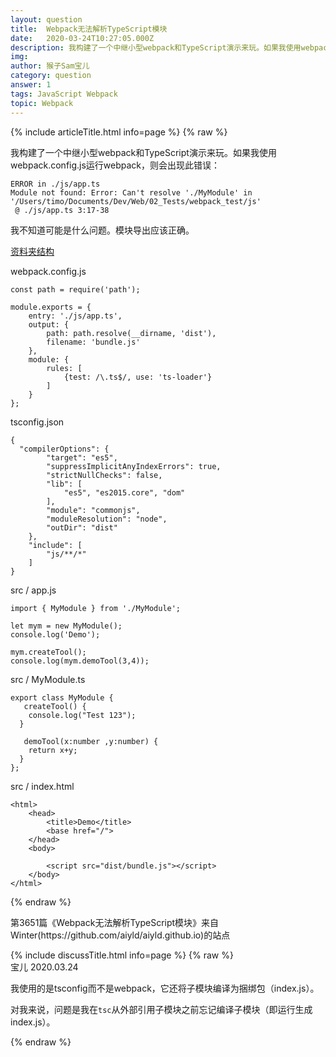 ```yaml
---
layout: question
title:  Webpack无法解析TypeScript模块
date:   2020-03-24T10:27:05.000Z
description: 我构建了一个中继小型webpack和TypeScript演示来玩。如果我使用webpack.config.js运行webpack，则会出现此错误：ERROR in ...
img: 
author: 猴子Sam宝儿
category: question
answer: 1
tags: JavaScript Webpack
topic: Webpack
---
```

<div class="article-root">
  <div class="article">
    {% include articleTitle.html info=page %}
    {% raw %}
    <div class="article-content"><p><font style="vertical-align: inherit;"><font style="vertical-align: inherit;">我构建了一个中继小型webpack和TypeScript演示来玩。</font><font style="vertical-align: inherit;">如果我使用webpack.config.js运行webpack，则会出现此错误：</font></font></p>

<pre><code>ERROR in ./js/app.ts<font></font>
Module not found: Error: Can't resolve './MyModule' in '/Users/timo/Documents/Dev/Web/02_Tests/webpack_test/js'<font></font>
 @ ./js/app.ts 3:17-38<font></font>
</code></pre>

<p><font style="vertical-align: inherit;"><font style="vertical-align: inherit;">我不知道可能是什么问题。</font><font style="vertical-align: inherit;">模块导出应该正确。</font></font></p>

<p><a href="https://i.stack.imgur.com/806CP.png" rel="noreferrer"><font style="vertical-align: inherit;"><font style="vertical-align: inherit;">资料夹结构</font></font></a></p>

<p><font style="vertical-align: inherit;"><font style="vertical-align: inherit;">webpack.config.js
</font></font></p><div class="snippet" data-lang="js" data-hide="false" data-console="true" data-babel="false">
<div class="snippet-code">
<pre class="snippet-code-js lang-js prettyprint-override"><code>const path = require('path');<font></font>
<font></font>
module.exports = {<font></font>
    entry: './js/app.ts',<font></font>
    output: {<font></font>
        path: path.resolve(__dirname, 'dist'),<font></font>
        filename: 'bundle.js'<font></font>
    },<font></font>
    module: {<font></font>
        rules: [<font></font>
            {test: /\.ts$/, use: 'ts-loader'}<font></font>
        ]<font></font>
    }<font></font>
};</code></pre>
</div>
</div>
<p></p>

<p><font style="vertical-align: inherit;"><font style="vertical-align: inherit;">tsconfig.json
</font></font></p><div class="snippet" data-lang="js" data-hide="false" data-console="true" data-babel="false">
<div class="snippet-code">
<pre class="snippet-code-js lang-js prettyprint-override"><code>{<font></font>
  "compilerOptions": {<font></font>
        "target": "es5",<font></font>
        "suppressImplicitAnyIndexErrors": true,<font></font>
        "strictNullChecks": false,<font></font>
        "lib": [<font></font>
            "es5", "es2015.core", "dom"<font></font>
        ],<font></font>
        "module": "commonjs",<font></font>
        "moduleResolution": "node",<font></font>
        "outDir": "dist"<font></font>
    },<font></font>
    "include": [<font></font>
        "js/**/*"<font></font>
    ]<font></font>
}</code></pre>
</div>
</div>
<p></p>

<p><font style="vertical-align: inherit;"><font style="vertical-align: inherit;">src / app.js
</font></font></p><div class="snippet" data-lang="js" data-hide="false" data-console="true" data-babel="false">
<div class="snippet-code">
<pre class="snippet-code-js lang-js prettyprint-override"><code>import { MyModule } from './MyModule';<font></font>
<font></font>
let mym = new MyModule();<font></font>
console.log('Demo');<font></font>
<font></font>
mym.createTool();<font></font>
console.log(mym.demoTool(3,4));</code></pre>
</div>
</div>
<p></p>

<p><font style="vertical-align: inherit;"><font style="vertical-align: inherit;">src / MyModule.ts</font></font></p>

<p></p><div class="snippet" data-lang="js" data-hide="false" data-console="true" data-babel="false">
<div class="snippet-code">
<pre class="snippet-code-js lang-js prettyprint-override"><code>export class MyModule {<font></font>
   createTool() {<font></font>
    console.log("Test 123");<font></font>
  }<font></font>
<font></font>
   demoTool(x:number ,y:number) {<font></font>
    return x+y;<font></font>
  }<font></font>
};</code></pre>
</div>
</div>
<p></p>

<p><font style="vertical-align: inherit;"><font style="vertical-align: inherit;">src / index.html</font></font></p>

<p></p><div class="snippet" data-lang="js" data-hide="false" data-console="true" data-babel="false">
<div class="snippet-code">
<pre class="snippet-code-html lang-html prettyprint-override"><code>&lt;html&gt;<font></font>
    &lt;head&gt;<font></font>
        &lt;title&gt;Demo&lt;/title&gt;<font></font>
        &lt;base href="/"&gt;<font></font>
    &lt;/head&gt;<font></font>
    &lt;body&gt;<font></font>
        <font></font>
        &lt;script src="dist/bundle.js"&gt;&lt;/script&gt;<font></font>
    &lt;/body&gt;<font></font>
&lt;/html&gt;</code></pre>
</div>
</div>
<p></p></div>
    {% endraw %}
  </div>
  <p class="winter_mark">第3651篇《Webpack无法解析TypeScript模块》来自Winter(https://github.com/aiyld/aiyld.github.io)的站点</p>
  <div class="discuss-wrapper">
    {% include discussTitle.html info=page %}
    {% raw %}
    <div class="discuss-list">
    <div class="discuss-item">
        <div class="discuss-parent">
          <div class="discuss-meta">
            <span class="discuss-user">宝儿</span>
            <span class="discuss-time">2020.03.24</span>
          </div>
          <div class="discuss-comment"><p><font style="vertical-align: inherit;"><font style="vertical-align: inherit;">我使用的是tsconfig而不是webpack，它还将子模块编译为捆绑包（index.js）。 </font></font></p>

<p><font style="vertical-align: inherit;"><font style="vertical-align: inherit;">对我来说，问题是我在</font></font><code>tsc</code><font style="vertical-align: inherit;"><font style="vertical-align: inherit;">从外部引用</font><font style="vertical-align: inherit;">子模块之前忘记编译子模块（即运行</font><font style="vertical-align: inherit;">生成index.js）。</font></font></p></div>
        </div></div>
    </div>
    {% endraw %}
  </div>
<div>

